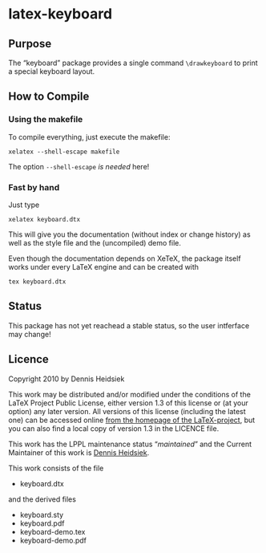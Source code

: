 ﻿
# latex-keyboard

## Purpose

The “keyboard” package provides a single command `\drawkeyboard` to print a special keyboard layout.

## How to Compile

### Using the makefile

To compile everything, just execute the makefile:

    xelatex --shell-escape makefile

The option `--shell-escape` *is needed* here!

### Fast by hand

Just type

    xelatex keyboard.dtx

This will give you the documentation (without index or change history) as well as the style file and the (uncompiled) demo file.

Even though the documentation depends on XeTeX, the package itself works under every LaTeX engine and can be created with

    tex keyboard.dtx

## Status

This package has not yet reachead a stable status, so the user intferface may change!

## Licence

Copyright 2010 by Dennis Heidsiek

This work may be distributed and/or modified under the conditions of the LaTeX Project Public License, either version 1.3 of this license or (at your option) any later version. All versions of this license (including the latest one) can be accessed online [from the homepage of the LaTeX-project](http://www.latex-project.org/lppl/), but you can also find a local copy of version 1.3 in the LICENCE file.

This work has the LPPL maintenance status “*maintained*” and the Current Maintainer of this work is [Dennis Heidsiek](http://www.google.com/profiles/Dennis.Heidsiek).

This work consists of the file

* keyboard.dtx

and the derived files

* keyboard.sty
* keyboard.pdf
* keyboard-demo.tex
* keyboard-demo.pdf
